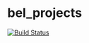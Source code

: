 bel_projects
============
[![Build Status](https://travis-ci.com/ebold/bel_projects.svg?branch=master)](https://travis-ci.com/ebold/bel_projects)
